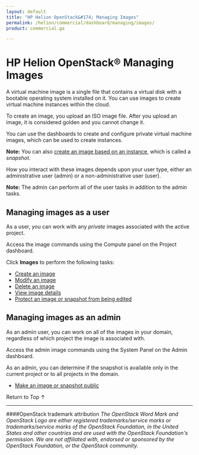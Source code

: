 ```yaml
---
layout: default
title: "HP Helion OpenStack&#174; Managing Images"
permalink: /helion/commercial/dashboard/managing/images/
product: commercial.ga

---
```

<!--UNDER REVISION-->

<script>

function PageRefresh {
onLoad="window.refresh"
}

PageRefresh();

</script>

<!--
<p style="font-size: small;"> <a href="/helion/commercial/ga1/install/">&#9664; PREV</a> | <a href="/helion/commercial/ga1/install-overview/">&#9650; UP</a> | <a href="/helion/commercial/ga1/">NEXT &#9654;</a> </p>
-->

# HP Helion OpenStack&#174; Managing Images

A virtual machine image is a single file that contains a virtual disk with a bootable operating system installed on it. You can use images to create virtual machine instances within the cloud. </p>

To create an image, you upload an ISO image file. After you upload an image, it is considered golden and you cannot change it.</p>

You can use the dashboards to create and configure private virtual machine images, which can be used to create instances.</p>

**Note:** You can also [create an image based on an instance](/helion/commercial/dashboard/managing/images/public/), which is called a <em>snapshot</em>.</p>

How you interact with these images depends upon your user type, either an administrative user (admin) or a non-administrative user (user). </p>

**Note:** The admin can perform all of the user tasks in addition to the admin tasks.</p>

## Managing images as a user ##

As a user, you can work with any <em>private</em> images associated with the active project.</p>

Access the image commands using the Compute panel on the Project dashboard. </p>

Click <strong>Images</strong> to perform the following tasks:</p>

* [Create an image](/helion/commercial/dashboard/managing/images/create/)
* [Modify an image](/helion/commercial/dashboard/managing/images/modify/)
* [Delete an image](/helion/commercial/dashboard/managing/images/delete/)
* [View image details](/helion/commercial/dashboard/managing/images/details/)
* [Protect an image or snapshot from being edited](/helion/commercial/dashboard/managing/image/protect/)


## Managing images as an admin ##

As an admin user, you can work on all of the images in your domain, regardless of which project the image is associated with. </p>

Access the admin image commands using the System Panel  on the Admin dashboard.</p>

As an admin, you can determine if the snapshot is available only in the current project or to all projects in the domain.</p>

* [Make an image or snapshot public](/helion/commercial/dashboard/managing/images/public/)

<a href="#top" style="padding:14px 0px 14px 0px; text-decoration: none;"> Return to Top &#8593; </a></p>


----
####OpenStack trademark attribution
*The OpenStack Word Mark and OpenStack Logo are either registered trademarks/service marks or trademarks/service marks of the OpenStack Foundation, in the United States and other countries and are used with the OpenStack Foundation's permission. We are not affiliated with, endorsed or sponsored by the OpenStack Foundation, or the OpenStack community.*